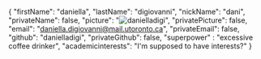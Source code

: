 {
  "firstName": "daniella",
  "lastName": "digiovanni",
  "nickName": "dani",
  "privateName": false,
  "picture": "![danielladigi](https://user-images.githubusercontent.com/64850952/81629367-f91b0680-93d0-11ea-9d5a-ba4d647eb5a9.jpg)",
  "privatePicture": false,
  "email": "daniella.digiovanni@mail.utoronto.ca",
  "privateEmail": false,
  "github": "danielladigi",
  "privateGithub": false,
  "superpower" : "excessive coffee drinker",
  "academicinterests": "I'm supposed to have interests?"
}

